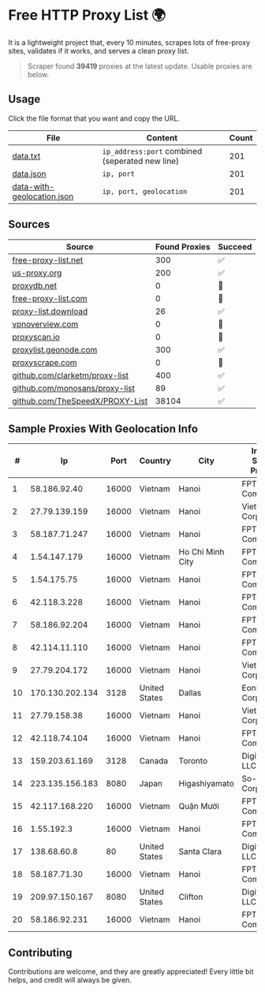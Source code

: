 
# Free HTTP Proxy List 🌍

It is a lightweight project that, every 10 minutes, scrapes lots of free-proxy sites, validates if it works, and serves a clean proxy list.


> Scraper found **39419** proxies at the latest update. Usable proxies are below.

## Usage

Click the file format that you want and copy the URL.


|File|Content|Count|
|----|-------|-----|
|[data.txt](https://raw.githubusercontent.com/themiralay/Proxy-List-World/master/data.txt)|`ip_address:port` combined (seperated new line)|201|
|[data.json](https://raw.githubusercontent.com/themiralay/Proxy-List-World/master/data.json)|`ip, port`|201|
|[data-with-geolocation.json](https://raw.githubusercontent.com/themiralay/Proxy-List-World/master/data-with-geolocation.json)|`ip, port, geolocation`|201|

## Sources

|Source|Found Proxies|Succeed|
|------|-------------|-------|
|[free-proxy-list.net](https://free-proxy-list.net)|300|✅|
|[us-proxy.org](https://www.us-proxy.org)|200|✅|
|[proxydb.net](http://proxydb.net)|0|🚫|
|[free-proxy-list.com](https://free-proxy-list.com/?page=&port=&type%5B%5D=http&type%5B%5D=https&up_time=0&search=Search)|0|🚫|
|[proxy-list.download](https://www.proxy-list.download/HTTP)|26|✅|
|[vpnoverview.com](https://vpnoverview.com/privacy/anonymous-browsing/free-proxy-servers)|0|🚫|
|[proxyscan.io](https://www.proxyscan.io)|0|🚫|
|[proxylist.geonode.com](https://proxylist.geonode.com/api/proxy-list?limit=300&page=1&sort_by=lastChecked&sort_type=desc&protocols=http,https)|300|✅|
|[proxyscrape.com](https://api.proxyscrape.com/v2/?request=displayproxies&protocol=http&timeout=10000&country=all&ssl=all&anonymity=all)|0|🚫|
|[github.com/clarketm/proxy-list](https://raw.githubusercontent.com/clarketm/proxy-list/master/proxy-list-raw.txt)|400|✅|
|[github.com/monosans/proxy-list](https://raw.githubusercontent.com/monosans/proxy-list/main/proxies/http.txt)|89|✅|
|[github.com/TheSpeedX/PROXY-List](https://raw.githubusercontent.com/TheSpeedX/PROXY-List/master/http.txt)|38104|✅|


## Sample Proxies With Geolocation Info

|#|Ip|Port|Country|City|Internet Service Provider|
|-|--|----|-------|----|-------------------------|
|1|58.186.92.40|16000|Vietnam|Hanoi|FPT Telecom Company|
|2|27.79.139.159|16000|Vietnam|Hanoi|Viettel Corporation|
|3|58.187.71.247|16000|Vietnam|Hanoi|FPT Telecom Company|
|4|1.54.147.179|16000|Vietnam|Ho Chi Minh City|FPT Telecom Company|
|5|1.54.175.75|16000|Vietnam|Hanoi|FPT Telecom Company|
|6|42.118.3.228|16000|Vietnam|Hanoi|FPT Telecom Company|
|7|58.186.92.204|16000|Vietnam|Hanoi|FPT Telecom Company|
|8|42.114.11.110|16000|Vietnam|Hanoi|FPT Telecom Company|
|9|27.79.204.172|16000|Vietnam|Hanoi|Viettel Corporation|
|10|170.130.202.134|3128|United States|Dallas|Eonix Corporation|
|11|27.79.158.38|16000|Vietnam|Hanoi|Viettel Corporation|
|12|42.118.74.104|16000|Vietnam|Hanoi|FPT Telecom Company|
|13|159.203.61.169|3128|Canada|Toronto|DigitalOcean, LLC|
|14|223.135.156.183|8080|Japan|Higashiyamato|So-net Corporation|
|15|42.117.168.220|16000|Vietnam|Quận Mười|FPT Telecom Company|
|16|1.55.192.3|16000|Vietnam|Hanoi|FPT Telecom Company|
|17|138.68.60.8|80|United States|Santa Clara|DigitalOcean, LLC|
|18|58.187.71.30|16000|Vietnam|Hanoi|FPT Telecom Company|
|19|209.97.150.167|8080|United States|Clifton|DigitalOcean, LLC|
|20|58.186.92.231|16000|Vietnam|Hanoi|FPT Telecom Company|



## Contributing

Contributions are welcome, and they are greatly appreciated! Every
little bit helps, and credit will always be given.

